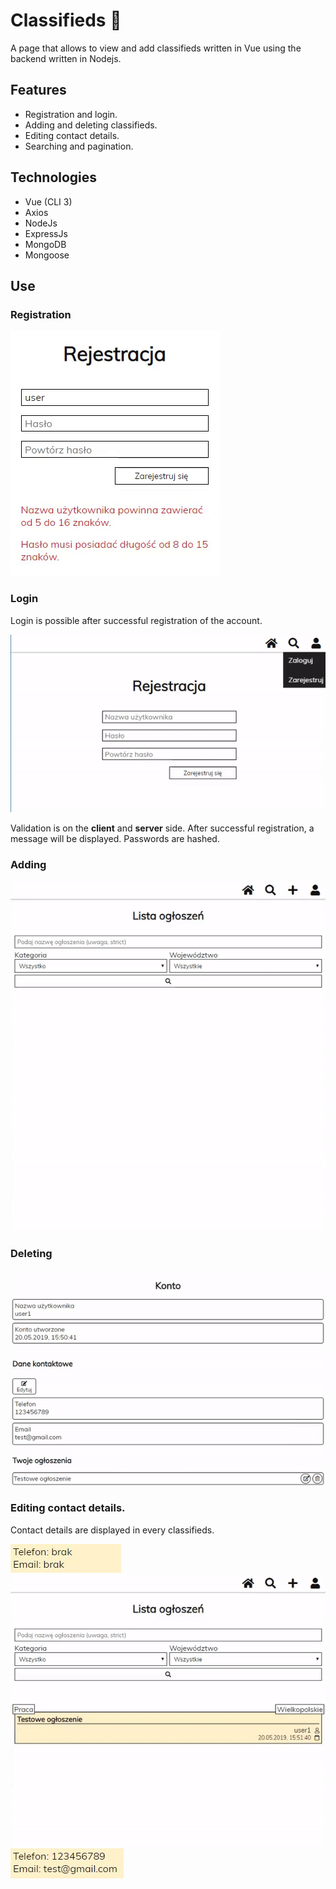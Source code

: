 # Classifieds :newspaper:

A page that allows to view and add classifieds written in Vue using the backend written in Nodejs.

## Features
- Registration and login.
- Adding and deleting classifieds.
- Editing contact details.
- Searching and pagination.

## Technologies

- Vue (CLI 3)
- Axios
- NodeJs
- ExpressJs
- MongoDB
- Mongoose

## Use

### Registration
![Registration](./frontend/public/img/rejestracja.gif)

### Login
Login is possible after successful registration of the account.

![Login](./frontend/public/img/logowanie.gif)

Validation is on the **client** and **server** side.
After successful registration, a message will be displayed.
Passwords are hashed.

### Adding
![Adding](./frontend/public/img/dodawanieOgloszenia.gif)

### Deleting
![Deleting](./frontend/public/img/usuwanieOgloszenia.gif)

### Editing contact details.
Contact details are displayed in every classifieds.

![Editing](./frontend/public/img/1.JPG)
![Editing](./frontend/public/img/aktualizowanieDanych.gif)
![Editing](./frontend/public/img/2.JPG)
